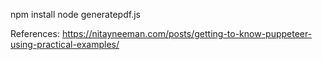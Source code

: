 
npm install
node generatepdf.js

References:
https://nitayneeman.com/posts/getting-to-know-puppeteer-using-practical-examples/